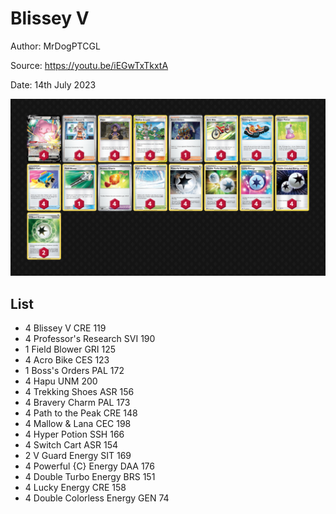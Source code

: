 # Blissey V

Author: MrDogPTCGL

Source: <https://youtu.be/iEGwTxTkxtA>

Date: 14th July 2023

![decklist](../../images/PAL/Blissey%20V/3-%20Blissey%20V.png)

## List

* 4 Blissey V CRE 119
* 4 Professor's Research SVI 190
* 1 Field Blower GRI 125
* 4 Acro Bike CES 123
* 1 Boss's Orders PAL 172
* 4 Hapu UNM 200
* 4 Trekking Shoes ASR 156
* 4 Bravery Charm PAL 173
* 4 Path to the Peak CRE 148
* 4 Mallow & Lana CEC 198
* 4 Hyper Potion SSH 166
* 4 Switch Cart ASR 154
* 2 V Guard Energy SIT 169
* 4 Powerful {C} Energy DAA 176
* 4 Double Turbo Energy BRS 151
* 4 Lucky Energy CRE 158
* 4 Double Colorless Energy GEN 74

